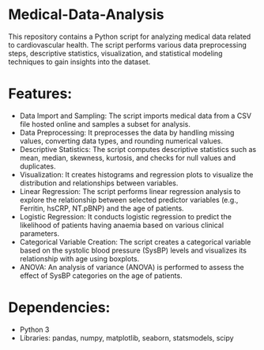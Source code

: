 # Medical-Data-Analysis
This repository contains a Python script for analyzing medical data related to cardiovascular health. The script performs various data preprocessing steps, descriptive statistics, visualization, and statistical modeling techniques to gain insights into the dataset.

# Features:
- Data Import and Sampling: The script imports medical data from a CSV file hosted online and samples a subset for analysis.
- Data Preprocessing: It preprocesses the data by handling missing values, converting data types, and rounding numerical values.
- Descriptive Statistics: The script computes descriptive statistics such as mean, median, skewness, kurtosis, and checks for null values and duplicates.
- Visualization: It creates histograms and regression plots to visualize the distribution and relationships between variables.
- Linear Regression: The script performs linear regression analysis to explore the relationship between selected predictor variables (e.g., Ferritin, hsCRP, NT.pBNP) and the age of patients.
- Logistic Regression: It conducts logistic regression to predict the likelihood of patients having anaemia based on various clinical parameters.
- Categorical Variable Creation: The script creates a categorical variable based on the systolic blood pressure (SysBP) levels and visualizes its relationship with age using boxplots.
- ANOVA: An analysis of variance (ANOVA) is performed to assess the effect of SysBP categories on the age of patients.

# Dependencies:
- Python 3
- Libraries: pandas, numpy, matplotlib, seaborn, statsmodels, scipy
